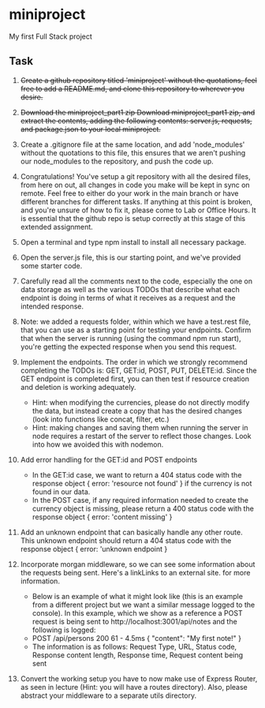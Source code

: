 # miniproject
My first Full Stack project


## Task

1. ~~Create a github repository titled 'miniproject' without the quotations, feel free to add a README.md, and clone this repository to wherever you desire.~~

2. ~~Download the miniproject_part1 zip Download miniproject_part1 zip, and extract the contents, adding the following contents: server.js, requests, and package.json to your local miniproject.~~

3. Create a .gitignore file at the same location, and add 'node_modules' without the quotations to this file, this ensures that we aren't pushing our node_modules to the repository, and push the code up.

4. Congratulations! You've setup a git repository with all the desired files, from here on out, all changes in code you make will be kept in sync on remote. Feel free to either do your work in the main branch or have different branches for different tasks.  If anything at this point is broken, and you're unsure of how to fix it, please come to Lab or Office Hours. It is essential that the github repo is setup correctly at this stage of this extended assignment.

5. Open a terminal and type npm install to install all necessary package.

6. Open the server.js file, this is our starting point, and we've provided some starter code.

7. Carefully read all the comments next to the code, especially the one on data storage as well as the various TODOs that describe what each endpoint is doing in terms of what it receives as a request and the intended response.

8. Note: we added a requests folder, within which we have a test.rest file, that you can use as a starting point for testing your endpoints. Confirm that when the server is running (using the command npm run start), you're getting the expected response when you send this request.
9. Implement the endpoints. The order in which we strongly recommend completing the TODOs is: GET, GET:id, POST, PUT, DELETE:id. Since the GET endpoint is completed first, you can then test if resource creation and deletion is working adequately.
    - Hint: when modifying the currencies, please do not directly modify the data, but instead create a copy that has the desired changes (look into functions like concat, filter, etc.)
    - Hint: making changes and saving them when running the server in node requires a restart of the server to reflect those changes. Look into how we avoided this with nodemon. 

10. Add error handling for the GET:id and POST endpoints
    - In the GET:id case, we want to return a 404 status code with the response object { error: 'resource not found' } if the currency is not found in our data. 
    - In the POST case, if any required information needed to create the currency object is missing, please return a 400 status code with the response object { error: 'content missing' }

11. Add an unknown endpoint that can basically handle any other route. This unknown endpoint should return a 404 status code with the response object { error: 'unknown endpoint }

12. Incorporate morgan middleware, so we can see some information about the requests being sent. Here's a linkLinks to an external site. for more information.
    - Below is an example of what it might look like (this is an example from a different project but we want a similar message logged to the console). In this example, which we show as a reference a POST request is being sent to http://localhost:3001/api/notes and the following is logged:
    - POST /api/persons 200 61 - 4.5ms { "content": "My first note!" }
    - The information is as follows: Request Type, URL, Status code, Response content length, Response time, Request content being sent

13. Convert the working setup you have to now make use of Express Router, as seen in lecture (Hint: you will have a routes directory). Also, please abstract your middleware to a separate utils directory.